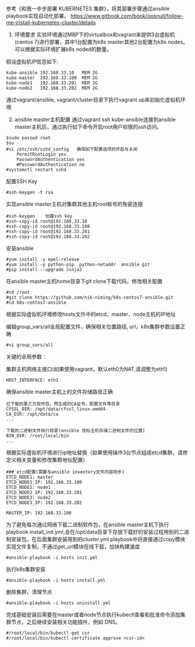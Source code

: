 参考《和我一步步部署 KUBERNETES 集群》，将其部署步骤通过ansible playbook实现自动化部署。
https://www.gitbook.com/book/opsnull/follow-me-install-kubernetes-cluster/details

1. 环境要求
实验环境通过MBP下的virtualbox和vagrant来提供3台虚拟机(centos 7)进行部署，其中1台配置为k8s master其他2台配置为k8s nodes。可以根据实际环境扩展k8s noded的数量。

假设虚拟机IP信息如下:
```
kube-ansible 192.168.33.10   MEM 2G
kube-master  192.168.33.100  MEM 2G
kube-node1   192.168.33.201  MEM 2G
kube-node2   192.168.33.202  MEM 2G
```
通过vagrant/ansible, vagrant/cluster目录下执行vagrant up来初始化虚拟机环境

2. ansible master主机配置
通过vagrant ssh kube-ansible连接到ansible master主机后，通过执行如下命令开启root用户权限的ssh访问。
```
$sudo passwd root
$su -
#vi /etc/ssh/sshd_config   确保如下配置选项的开启与关闭
    PermitRootLogin yes
    PasswordAuthentication yes
    #PasswordAuthentication no
#systemctl restart sshd
```
配置SSH Key
```
#ssh-keygen -t rsa
```
实现ansible master主机对集群其他主机root帐号的免密连接
```
#ssh-keygen    创建ssh key
#ssh-copy-id root@192.168.33.10
#ssh-copy-id root@192.168.33.100
#ssh-copy-id root@192.168.33.201
#ssh-copy-id root@192.168.33.202
```
安装ansible
```
#yum install -y epel-release
#yum install -y python-pip  python-netaddr  ansible git
#pip install --upgrade Jinja2
```
在ansible master主机home目录下git clone下载代码，修改相关配置
```
#cd /root
#git clone https://github.com/nik-niming/k8s-centos7-ansible.git
#cd k8s-centos7-ansible
```
根据实际虚拟机环境修改hosts文件中的etcd、master、node主机的IP地址

编辑group_vars/all全局配置文件，确保相关位置路径, url，k8s集群参数设置正确
```
#vi group_vars/all
```

关键的全局参数：

集群主机网络主接口(如果使用vagrant，默认eth0为NAT,请调整为eth1)  
```
HOST_INTERFACE: eth1    
```
确保ansible master主机上的文件存储路径正确
```
已下载的第三方软件包，预生成的CA证书，配置文件等目录
CFSSL_DIR: /opt/data/cfssl_linux-amd64 
CA_DIR: /opt/data/ca
...

下载的二进制文件执行目录(ansible 目标主机存储二进制文件的位置)
BIN_DIR: /root/local/bin
...
```
根据实际虚拟机环境进行ip地址替换（如果使用操作3台节点组成etcd集群，请修定义相关变量和修改集群地址配置）
```
### etcd配置(需要与ansible inventory文件内容同步)
ETCD_NODE1: master
ETCD_NODE1_IP: 192.168.33.100
ETCD_NODE2: node1
ETCD_NODE2_IP: 192.168.33.201
ETCD_NODE3: node2
ETCD_NODE3_IP: 192.168.33.202

MASTER_IP: 192.168.33.100
```
为了避免每次通过网络下载二进制软件包，在ansible master主机下执行playbook install_init.yml,会在/opt/data目录下存放下载好的安装过程用到的二进制安装包，在后面集群安装用到的cluster.yml playbook中将直接通过copy模块实现文件复制，不通过get_url模块在线下载，加快构建速度
```
#ansible-playbook -i hosts init.yml
```
执行k8s集群安装
```
#ansible-playbook -i hosts install.yml
```
删除集群，清理节点
```
#ansible-playbook -i hosts uninstall.yml
```


完成基础安装后需要在master或者node节点执行kubectl查看和批准命令添加集群节点，之后继续安装相关功能插件，例如 DNS。
```
#/root/local/bin/kubectl get csr
#/root/local/bin/kubectl certificate approve <csr-id>
```


